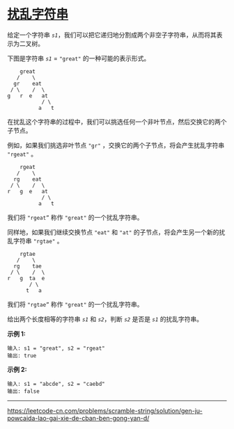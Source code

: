 # [扰乱字符串](https://leetcode-cn.com/problems/scramble-string/)

给定一个字符串 *`s1`*，我们可以把它递归地分割成两个非空子字符串，从而将其表示为二叉树。

下图是字符串 *`s1`* = `"great"` 的一种可能的表示形式。

```
    great
   /    \
  gr    eat
 / \    /  \
g   r  e   at
           / \
          a   t
```

在扰乱这个字符串的过程中，我们可以挑选任何一个非叶节点，然后交换它的两个子节点。

例如，如果我们挑选非叶节点 `"gr"` ，交换它的两个子节点，将会产生扰乱字符串 `"rgeat"` 。

```
    rgeat
   /    \
  rg    eat
 / \    /  \
r   g  e   at
           / \
          a   t
```

我们将 `"rgeat”` 称作 `"great"` 的一个扰乱字符串。

同样地，如果我们继续交换节点 `"eat"` 和 `"at"` 的子节点，将会产生另一个新的扰乱字符串 `"rgtae"` 。

```
    rgtae
   /    \
  rg    tae
 / \    /  \
r   g  ta  e
       / \
      t   a
```

我们将 `"rgtae”` 称作 `"great"` 的一个扰乱字符串。

给出两个长度相等的字符串 *`s1`* 和 *`s2`*，判断 *`s2`* 是否是 *`s1`* 的扰乱字符串。

**示例 1:**

```
输入: s1 = "great", s2 = "rgeat"
输出: true
```

**示例 2:**

```
输入: s1 = "abcde", s2 = "caebd"
输出: false
```

---

https://leetcode-cn.com/problems/scramble-string/solution/gen-ju-powcaida-lao-gai-xie-de-cban-ben-gong-yan-d/